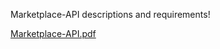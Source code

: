 Marketplace-API descriptions and requirements!

[Marketplace-API.pdf](https://github.com/user-attachments/files/17391547/Marketplace-API.pdf)
